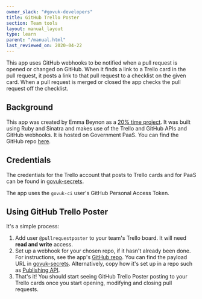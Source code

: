```yaml
---
owner_slack: "#govuk-developers"
title: GitHub Trello Poster
section: Team tools
layout: manual_layout
type: learn
parent: "/manual.html"
last_reviewed_on: 2020-04-22
---
```


This app uses GitHub webhooks to be notified when a pull request is opened or changed on GitHub. When it finds a link to a Trello card in the pull request, it posts a link to that pull request to a checklist on the given card. When a pull request is merged or closed the app checks the pull request off the checklist.

## Background

This app was created by Emma Beynon as a [20% time project](https://sites.google.com/a/digital.cabinet-office.gov.uk/gds-technology/junior-technologist/previous-20-projects/github-trello-poster).  It was built using Ruby and Sinatra and makes use of the Trello and GitHub APIs and GitHub webhooks.  It is hosted on Government PaaS.  You can find the GitHub repo [here](https://github.com/emmabeynon/github-trello-poster).

## Credentials

The credentials for the Trello account that posts to Trello cards and for PaaS can be found in [govuk-secrets](https://github.com/alphagov/govuk-secrets/tree/master/pass/2ndline/github-trello-poster).

The app uses the `govuk-ci` user's GitHub Personal Access Token.

## Using GitHub Trello Poster

It's a simple process:

1. Add user `@pullrequestposter` to your team's Trello board.  It will need **read and write** access.
2. Set up a webhook for your chosen repo, if it hasn't already been done.  For instructions, see the app's [GitHub repo](https://github.com/emmabeynon/github-trello-poster).  You can find the payload URL in [govuk-secrets](https://github.com/alphagov/govuk-secrets/tree/master/pass/2ndline/github-trello-poster).  Alternatively, copy how it's set up in a repo such as [Publishing API](https://github.com/alphagov/publishing-api/settings/hooks).
3. That's it!  You should start seeing GitHub Trello Poster posting to your Trello cards once you start opening, modifying and closing pull requests.
